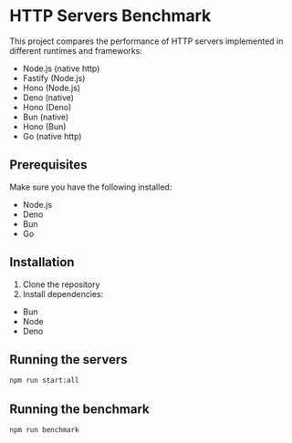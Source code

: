 # HTTP Servers Benchmark

This project compares the performance of HTTP servers implemented in different runtimes and frameworks:
- Node.js (native http)
- Fastify (Node.js)
- Hono (Node.js)
- Deno (native)
- Hono (Deno)
- Bun (native)
- Hono (Bun)
- Go (native http)

## Prerequisites

Make sure you have the following installed:
- Node.js
- Deno
- Bun
- Go

## Installation

1. Clone the repository
2. Install dependencies:
- Bun
- Node
- Deno

## Running the servers

```bash
npm run start:all
```

## Running the benchmark

```bash
npm run benchmark
```

